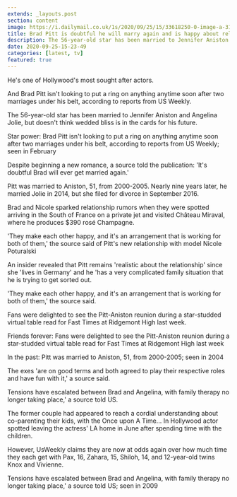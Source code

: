 ```yaml
---
extends: _layouts.post
section: content
image: https://i.dailymail.co.uk/1s/2020/09/25/15/33618250-0-image-a-31_1601043221419.jpg 
title: Brad Pitt is doubtful he will marry again and is happy about relationship with Nicole Poturalski 
description: The 56-year-old star has been married to Jennifer Aniston and Angelina Jolie, but doesnt think wedded bliss is in the cards for his future. 
date: 2020-09-25-15-23-49 
categories: [latest, tv] 
featured: true 
--- 
```

He's one of Hollywood's most sought after actors.

And Brad Pitt isn't looking to put a ring on anything anytime soon after two marriages under his belt, according to reports from US Weekly. 

The 56-year-old star has been married to Jennifer Aniston and Angelina Jolie, but doesn't think wedded bliss is in the cards for his future.

Star power: Brad Pitt isn't looking to put a ring on anything anytime soon after two marriages under his belt, according to reports from US Weekly; seen in February

Despite beginning a new romance, a source told the publication: 'It's doubtful Brad will ever get married again.'

Pitt was married to Aniston, 51, from 2000-2005. Nearly nine years later, he married Jolie in 2014, but she filed for divorce in September 2016. 

Brad and Nicole sparked relationship rumors when they were spotted arriving in the South of France on a private jet and visited Château Miraval, where he produces $390 rosé Champagne.

'They make each other happy, and it's an arrangement that is working for both of them,' the source said of Pitt's new relationship with model Nicole Poturalski 

An insider revealed that Pitt remains 'realistic about the relationship' since she 'lives in Germany' and he 'has a very complicated family situation that he is trying to get sorted out.

'They make each other happy, and it's an arrangement that is working for both of them,' the source said. 

Fans were delighted to see the Pitt-Aniston reunion during a star-studded virtual table read for Fast Times at Ridgemont High last week. 

Friends forever: Fans were delighted to see the Pitt-Aniston reunion during a star-studded virtual table read for Fast Times at Ridgemont High last week

In the past: Pitt was married to Aniston, 51, from 2000-2005; seen in 2004

The exes 'are on good terms and both agreed to play their respective roles and have fun with it,' a source said. 

Tensions have escalated between Brad and Angelina, with family therapy no longer taking place,' a source told US.

The former couple had appeared to reach a cordial understanding about co-parenting their kids, with the Once upon A Time... In Hollywood actor spotted leaving the actress' LA home in June after spending time with the children.

However, UsWeekly claims they are now at odds again over how much time they each get with Pax, 16, Zahara, 15, Shiloh, 14, and 12-year-old twins Knox and Vivienne. 

Tensions have escalated between Brad and Angelina, with family therapy no longer taking place,' a source told US; seen in 2009

